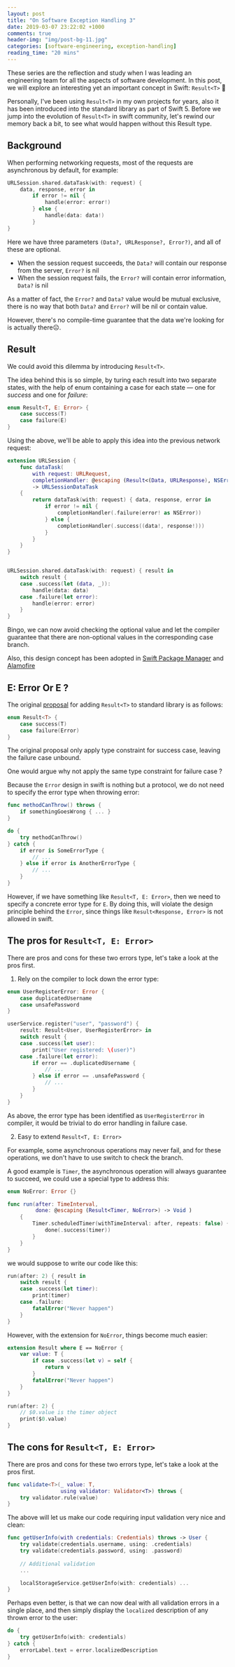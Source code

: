 ```yaml
---
layout: post
title: "On Software Exception Handling 3"
date: 2019-03-07 23:22:02 +1000
comments: true
header-img: "img/post-bg-11.jpg"
categories: [software-engineering, exception-handling]
reading_time: "20 mins"
---
```


These series are the reflection and study when I was leading an engineering team for all the aspects of software development.
In this post, we will explore an interesting yet an important concept in Swift: `Result<T>` 🎉

<!--more-->

Personally, I've been using `Result<T>` in my own projects for years, also it has been introduced into the standard library
as part of Swift 5. Before we jump into the evolution of `Result<T>` in swift community, let's rewind our memory back a bit,
to see what would happen without this Result type.

## Background

When performing networking requests, most of the requests are asynchronous by default, for example:

```swift
URLSession.shared.dataTask(with: request) {
    data, response, error in
        if error != nil {
            handle(error: error!)
        } else {
            handle(data: data!)
        }
}
``` 

Here we have three parameters `(Data?, URLResponse?, Error?)`, and all of these are optional.

- When the session request succeeds, the `Data?` will contain our response from the server, `Error?` is nil
- When the session request fails, the `Error?` will contain error information, `Data?` is nil

As a matter of fact, the `Error?` and `Data?` value would be mutual exclusive, there is no way that both `Data?` and `Error?`
will be nil or contain value.

However, there's no compile-time guarantee that the data we're looking for is actually there☹️.

## Result<T>

We could avoid this dilemma by introducing `Result<T>`.

The idea behind this is so simple, by turing each result into two separate states, with the help of enum containing 
a case for each state — one for *success* and one for *failure*:

```swift
enum Result<T, E: Error> {
    case success(T)
    case failure(E)
}
```

Using the above, we'll be able to apply this idea into the previous network request:

```swift
extension URLSession {
    func dataTask(
        with request: URLRequest, 
        completionHandler: @escaping (Result<(Data, URLResponse), NSError>) -> Void) 
        -> URLSessionDataTask 
    {
        return dataTask(with: request) { data, response, error in
            if error != nil {
                completionHandler(.failure(error! as NSError))
            } else {
                completionHandler(.success((data!, response!)))
            }
        }
    }
}


URLSession.shared.dataTask(with: request) { result in
    switch result {
    case .success(let (data, _)):
        handle(data: data)
    case .failure(let error):
        handle(error: error)
    }
}
```

Bingo, we can now avoid checking the optional value and let the compiler guarantee that there are non-optional values 
​​in the corresponding case branch.

Also, this design concept has been adopted in [Swift Package Manager](https://github.com/apple/swift-package-manager/blob/master/Sources/Basic/Result.swift)
and [Alamofire](https://github.com/Alamofire/Alamofire/blob/master/Source/Result.swift)

## E: Error Or E ?

The original [proposal](https://github.com/apple/swift-evolution/pull/757) for adding `Result<T>` to standard library is as follows:

```swift
enum Result<T> {
    case success(T)
    case failure(Error)
}
```

The original proposal only apply type constraint for success case, leaving the failure case unbound.

One would argue why not apply the same type constraint for failure case ?

Because the `Error` design in swift is nothing but a protocol, we do not need to specify the error type when throwing error:

```swift
func methodCanThrow() throws {
    if somethingGoesWrong { ... }
}

do {
    try methodCanThrow()
} catch {
    if error is SomeErrorType {
        // ...
    } else if error is AnotherErrorType {
        // ...
    }
}
```

However, if we have something like `Result<T, E: Error>`, then we need to specify a concrete error type for `E`. By doing this,
will violate the design principle behind the `Error`, since things like `Result<Response, Error>` is not allowed in swift.

## The pros for `Result<T, E: Error>`

There are pros and cons for these two errors type, let's take a look at the pros first. 

1. Rely on the compiler to lock down the error type:

```swift
enum UserRegisterError: Error {
    case duplicatedUsername
    case unsafePassword
}

userService.register("user", "password") {
    result: Result<User, UserRegisterError> in
    switch result {
    case .success(let user):
        print("User registered: \(user)")
    case .failure(let error):
        if error == .duplicatedUsername {
            // ...
        } else if error == .unsafePassword {
            // ...
        }
    }
}
```

As above, the error type has been identified as `UserRegisterError` in compiler, it would be trivial to do error handling in failure case.

2. Easy to extend `Result<T, E: Error>`

For example, some asynchronous operations may never fail, and for these operations, we don't have to use switch to check the branch.

A good example is `Timer`, the asynchronous operation will always guarantee to succeed, we could use a special type to address this:

```swift
enum NoError: Error {}

func run(after: TimeInterval, 
         done: @escaping (Result<Timer, NoError>) -> Void ) 
    {
        Timer.scheduledTimer(withTimeInterval: after, repeats: false) { timer in
            done(.success(timer))
        }
    }
}
```

we would suppose to write our code like this:

```swift
run(after: 2) { result in
    switch result {
    case .success(let timer):
        print(timer)
    case .failure:
        fatalError("Never happen")
    }
}
```

However, with the extension for `NoError`, things become much easier:

```swift
extension Result where E == NoError {
    var value: T {
        if case .success(let v) = self {
            return v
        }
        fatalError("Never happen")
    }
}

run(after: 2) {
    // $0.value is the timer object
    print($0.value)
}
```

## The cons for `Result<T, E: Error>`

There are pros and cons for these two errors type, let's take a look at the pros first.

```swift
func validate<T>(_ value: T,
                 using validator: Validator<T>) throws {
    try validator.rule(value)
}
```

The above will let us make our code requiring input validation very nice and clean:

```swift
func getUserInfo(with credentials: Credentials) throws -> User {
    try validate(credentials.username, using: .credentials)
    try validate(credentials.password, using: .password)
    
    // Additional validation
    ...

    localStorageService.getUserInfo(with: credentials) ...
}
```

Perhaps even better, is that we can now deal with all validation errors in a single place, and then simply display the 
`localized` description of any thrown error to the user:

```swift
do {
    try getUserInfo(with: credentials)
} catch {
    errorLabel.text = error.localizedDescription
}
```
